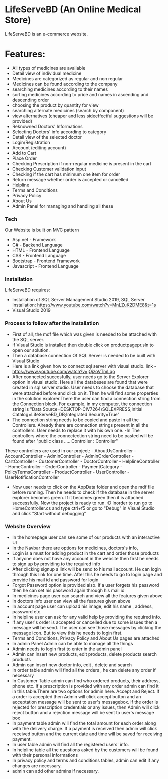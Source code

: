 # LifeServeBD (An Online Medical Store)

LifeServeBD is an e-commerce website.

# Features:

  - All types of medicines are available
  - Detail view of individual medicine
  - Medicines are categorized as regular and non regular
  - Medicines can be found according to the company
  - searching medicines according to their names
  - sorting medicines according to price and names in ascending and descending order
  - choosing the product by quantity for view
  - searching alternate medicines (search by component)
  - view alternatives (cheaper and less sideeffectful suggestions will be provided)
  - Reknowned Doctors' Informations
  - Selecting Doctors' info according to category
  - Detail view of the selected doctor
  - Login/Registration
  - Account (editing account)
  - Add to Cart
  - Place Order
  - Checking Prescription if non-regular medicine is present in the cart
  - Checking Customer validation input
  - Checking if the cart has minimum one item for order
  - Return message whether order is accepted or cancelled
  - Helpline 
  - Terms and Conditions
  - Privacy Policy
  - About Us
  - Admin Panel for managing and handling all these

### Tech
Our Website is built on MVC pattern

* Asp.net - Framework
* C# - Backend Language
* HTML - Frontend Language
* CSS - Frontend Language
* Bootstrap - Frontend Framework
* Javascript - Frontend Language


### Installation

LifeServeBD requires:

  - Installation of SQL Server Management Studio 2019, SQL Server Installation:
https://www.youtube.com/watch?v=MnLZuK2DME8&t=1s
  - Visual Studio 2019 
### Process to follow after the installation

  - First of all, the mdf file which was given is needed to be attached with the SQL server.
  - If Visual Studio is installed then double click on productpagepr.sln to open our solution.
  - Then a database connection Of SQL Server is needed to be built with Visual Studio
  - Here is a link given how to connect sql server with visual studio. link - https://www.youtube.com/watch?v=jOjzoVTmLqo 
  - After connected succesfully, user needs go to the Server Explorer option in visual studio. Here all the databeses are found that were created in sql server studio. User needs to choose the database that were attached before and click on it. Then he will find some properties in the solution explorer.There the user can find a connection string from the Connection block. For example, in my computer, the connection string is "Data Source=DESKTOP-CIV7264\SQLEXPRESS;Initial Catalog=LifeServeBD_DB;Integrated Security=True"
  - The connection string needs to be copied and paste in all the Controllers. Already there are connection strings present in all the controllers. User needs to replace it with his own one.
  -In The controllers where the connectection string need to be pasted will be found after "public class ......Controller : Controller"
  
  These controllers are used in our project:
            - AboutUsController
            - AccountController
            - AdminController
            - AdminOrderController
            - CartController
            - CustomerController
            - DoctorController
            - HelplineController
            - HomeController
            - OrderController
            - PaymentCategory
            - PolicyTermsController
            - ProductController
            - UserController
            - UserNotificationController
            
- Now user needs to click on the AppData folder and open the mdf file before running. Then he needs to check if the database in the server explorer becomes green. If it becomes green then it is attached successfully.
Now the project is ready to run. :D
Inorder to run go to HomeController.cs and type ctrl+f5 or go to "Debug" in Visual Studio and click "Start without debugging"



### Website Overview
- In the homepage user can see some of our products with an interactive UI
- In the Navbar there are options for medicines, doctors's info, 
- Login is a must for adding product in the cart and order those products
- If anyone does not have any account in the website then first he needs to sign up by providing to the required info
- After clicking signup a link will be send to his mail account. He can login through this link for one time. After this he needs to go to login page and provide his mail id and password for login
- Forgot Password option is provided also. If a user forgets his password then he can set his password again through his mail id
- In medicines page user can search and view all the features given above
- In doctors Info user can view all the features given above
- In account page user can upload his image, edit his name , address, password etc.
- In helpline user can ask for any valid help by providing the required info.
- If any user's order is accepted or cancelled due to some issues then a message will be send. The user can see those messages by clicking the message icon. But to view this he needs to login first.
- Terms and Conditions, Privacy Policy and About Us pages are attached
- In admin Panel Admin can be able to manage all the things
- Admin needs to login first to enter in the admin panel
- Admin can insert new products, edit products, delete products search products
- Admin can insert new doctor info, edit , delete and search
- In order table admin will find all the orders , he can delete any order if necessary
- In Customer Table admin can find who ordered products, their address, phone etc. If a prescription is provided with any order admin can find it in this table.There are two options for admin here. Accept and Reject. If a order is accepted then Admin will click accept button and an acceptation message will be sent to user's messagebox. If the order is rejected for prescription credentials or any issues, then Admin will click reject button and a rejection message will be sent to user's message box
- In payment table admin will find the total amount for each order along with the delivery charge. If a payment is received then admin will click received button and the current date and time will be saved for receiving payment.
- In user table admin will find all the registered users' info.
- In helpline table all the questions asked by the customers will be found with their personal informations
- In privacy policy and terms and conditions tables, admin can edit if any changes are necessary.
- admin can add other admins if necessary.












